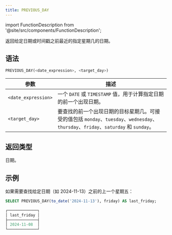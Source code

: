 ```yaml
---
title: PREVIOUS_DAY
---
```


import FunctionDescription from '@site/src/components/FunctionDescription';

<FunctionDescription description="引入或更新于：v1.2.655"/>

返回给定日期或时间戳之前最近的指定星期几的日期。

## 语法

```sql
PREVIOUS_DAY(<date_expression>, <target_day>)
```

| 参数               | 描述                                                                                                                                                              |
|--------------------|------------------------------------------------------------------------------------------------------------------------------------------------------------------|
| `<date_expression>` | 一个 `DATE` 或 `TIMESTAMP` 值，用于计算指定日期的前一个出现日期。                                                                                 |
| `<target_day>`      | 要查找的前一个出现日期的目标星期几。可接受的值包括 `monday`、`tuesday`、`wednesday`、`thursday`、`friday`、`saturday` 和 `sunday`。 |

## 返回类型

日期。

## 示例

如果需要查找给定日期（如 2024-11-13）之前的上一个星期五：

```sql
SELECT PREVIOUS_DAY(to_date('2024-11-13'), friday) AS last_friday;

┌─────────────┐
│ last_friday │
├─────────────┤
│ 2024-11-08  │
└─────────────┘
```